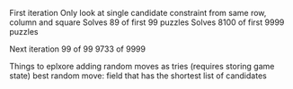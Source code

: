First iteration
Only look at single candidate constraint from same row, column and square
Solves 89 of first 99 puzzles
Solves 8100 of first 9999 puzzles

Next iteration
99 of 99
9733 of 9999


Things to eplxore
adding random moves as tries (requires storing game state)
best random move: field that has the shortest list of candidates